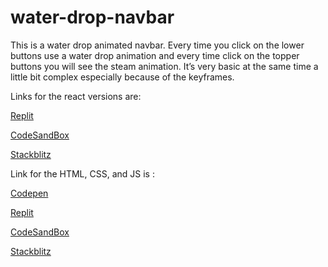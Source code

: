 # water-drop-navbar

This is a water drop animated navbar. Every time you click on the lower buttons use a water drop animation and every time click on the topper buttons you will see the steam animation. It’s very basic at the same time a little bit complex especially because of the keyframes.

Links for the react versions are: 

[Replit](https://replit.com/@farbodesham/water-drop-navbar)

[CodeSandBox](https://codesandbox.io/s/water-drop-navbar-g6wmxv)

[Stackblitz](https://stackblitz.com/edit/water-drop-navbar?file=src/index.js&hideDevTools=1)

Link for the HTML, CSS, and JS is : 

[Codepen](https://codepen.io/pen?template=jOKrzVL)

[Replit](https://replit.com/@farbodesham/water-drop-navbar-html-css-js?v=1)

[CodeSandBox](https://codesandbox.io/s/water-drop-navbar-static-cyckk0)

[Stackblitz](https://stackblitz.com/edit/water-drop-navbar-html-css-js?file=script.js&hideDevTools=1)
